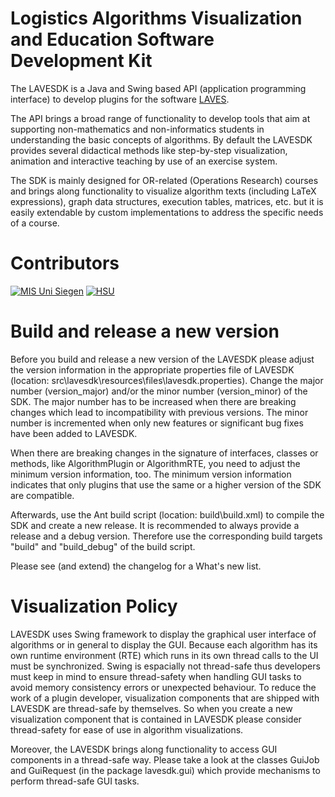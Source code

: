 # Logistics Algorithms Visualization and Education Software Development Kit

The LAVESDK is a Java and Swing based API (application programming interface) to develop
plugins for the software [LAVES](https://github.com/LavesHSU/Laves).

The API brings a broad range of functionality to develop tools that aim at supporting
non-mathematics and non-informatics students in understanding the basic concepts of algorithms.
By default the LAVESDK provides several didactical methods like step-by-step visualization,
animation and interactive teaching by use of an exercise system.

The SDK is mainly designed for OR-related (Operations Research) courses and brings along
functionality to visualize algorithm texts (including LaTeX expressions), graph data structures,
execution tables, matrices, etc. but it is easily extendable by custom implementations to address
the specific needs of a course.

# Contributors
[![MIS Uni Siegen](https://www.uni-siegen.de/stylesheets/redesign_09/uni_images/uni_logo.svg)](https://www.wiwi.uni-siegen.de/mis/software/laves.html)
[![HSU](https://www.hsu-hh.de/wp-content/themes/hsu/img/hsulogo.png)](https://www.hsu-hh.de/or/)

# Build and release a new version

Before you build and release a new version of the LAVESDK please adjust the version
information in the appropriate properties file of LAVESDK (location:
src\lavesdk\resources\files\lavesdk.properties). Change the major number (version_major)
and/or the minor number (version_minor) of the SDK.
The major number has to be increased when there are breaking changes which lead to incompatibility
with previous versions. The minor number is incremented when only new features or significant bug fixes
have been added to LAVESDK.

When there are breaking changes in the signature of interfaces, classes or methods, like AlgorithmPlugin or AlgorithmRTE, you need
to adjust the minimum version information, too. The minimum version information indicates that only plugins that use the same or a higher version of the SDK are compatible.

Afterwards, use the Ant build script (location: build\build.xml) to compile the SDK and create a new release.
It is recommended to always provide a release and a debug version. Therefore use the corresponding build targets "build" and "build_debug" of the build script.

Please see (and extend) the changelog for a What's new list.

# Visualization Policy

LAVESDK uses Swing framework to display the graphical user interface of algorithms or in
general to display the GUI. Because each algorithm has its own runtime environment (RTE) which runs
in its own thread calls to the UI must be synchronized. Swing is espacially not thread-safe thus developers must
keep in mind to ensure thread-safety when handling GUI tasks to avoid memory consistency errors or unexpected behaviour.
To reduce the work of a plugin developer, visualization components that are shipped with LAVESDK are thread-safe
by themselves. So when you create a new visualization component that is contained in LAVESDK please consider thread-safety for ease of use
in algorithm visualizations.

Moreover, the LAVESDK brings along functionality to access GUI components in a thread-safe way. Please take a look at the classes 
GuiJob and GuiRequest (in the package lavesdk.gui) which provide mechanisms to perform thread-safe GUI tasks.